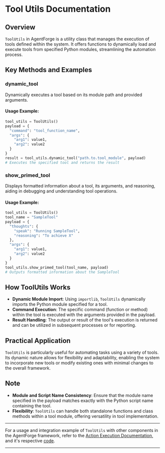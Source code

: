 # Tool Utils Documentation

## Overview

`ToolUtils` in AgentForge is a utility class that manages the execution of tools defined within the system. It offers functions to dynamically load and execute tools from specified Python modules, streamlining the automation process.

## Key Methods and Examples

### dynamic_tool

Dynamically executes a tool based on its module path and provided arguments.

#### Usage Example:

```python
tool_utils = ToolUtils()
payload = {
  "command": "tool_function_name",
  "args": {
    "arg1": value1,
    "arg2": value2
  }
}
result = tool_utils.dynamic_tool("path.to.tool_module", payload)
# Executes the specified tool and returns the result
```

### show_primed_tool

Displays formatted information about a tool, its arguments, and reasoning, aiding in debugging and understanding tool operations.

#### Usage Example:

```python
tool_utils = ToolUtils()
tool_name = "SampleTool"
payload = {
  "thoughts": {
    "speak": "Running SampleTool",
    "reasoning": "To achieve X"
  },
  "args": {
    "arg1": value1,
    "arg2": value2
  }
}
tool_utils.show_primed_tool(tool_name, payload)
# Outputs formatted information about the SampleTool
```

## How ToolUtils Works

- **Dynamic Module Import**: Using `importlib`, `ToolUtils` dynamically imports the Python module specified for a tool.
- **Command Execution**: The specific command (function or method) within the tool is executed with the arguments provided in the payload.
- **Result Handling**: The output or result of the tool's execution is returned and can be utilized in subsequent processes or for reporting.

## Practical Application

`ToolUtils` is particularly useful for automating tasks using a variety of tools. Its dynamic nature allows for flexibility and adaptability, enabling the system to incorporate new tools or modify existing ones with minimal changes to the overall framework.

## Note

- **Module and Script Name Consistency**: Ensure that the module name specified in the payload matches exactly with the Python script name containing the tool.
- **Flexibility**: `ToolUtils` can handle both standalone functions and class methods within a tool module, offering versatility in tool implementation.

---

For a usage and integration example of `ToolUtils` with other components in the AgentForge framework,
refer to the [Action Execution Documentation,](../Modules/ActionExecution.md) and it's respective [code](../../src/agentforge/modules/ActionExecution.py).

---